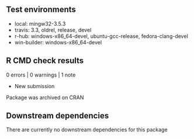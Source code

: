 ## Test environments

* local: mingw32-3.5.3
* travis: 3.3, oldrel, release, devel
* r-hub: windows-x86_64-devel, ubuntu-gcc-release, fedora-clang-devel
* win-builder: windows-x86_64-devel

## R CMD check results
0 errors | 0 warnings | 1 note

* New submission

Package was archived on CRAN

## Downstream dependencies
There are currently no downstream dependencies for this package
